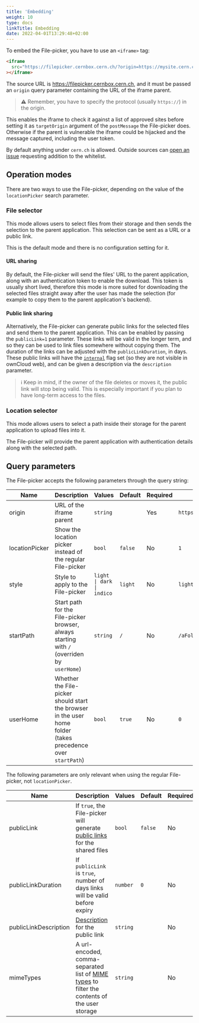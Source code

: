 ```yaml
---
title: 'Embedding'
weight: 10
type: docs
linkTitle: Embedding
date: 2022-04-01T13:29:48+02:00
---
```


To embed the File-picker, you have to use an `<iframe>` tag:

```html
<iframe
  src="https://filepicker.cernbox.cern.ch/?origin=https://mysite.cern.ch"
></iframe>
```

The source URL is https://filepicker.cernbox.cern.ch, and it must be passed an
`origin` query parameter containing the URL of the iframe parent.

> ⚠️ Remember, you have to specify the protocol (usually `https://`) in the origin.

This enables the iframe to check it against a list of approved sites before
setting it as `targetOrigin` argument of the `postMessage` the File-picker does.
Otherwise if the parent is vulnerable the iframe could be hijacked and the
message captured, including the user token.

By default anything under `cern.ch` is allowed. Outside sources can
[open an issue](https://github.com/cernbox/file-picker-wrapper/issues/new)
requesting addition to the whitelist.

## Operation modes

There are two ways to use the File-picker, depending on the value of the
`locationPicker` search parameter.

### File selector

This mode allows users to select files from their storage and then sends the
selection to the parent application. This selection can be sent as a URL or a
public link.

This is the default mode and there is no configuration setting for it.

#### URL sharing

By default, the File-picker will send the files' URL to the parent application,
along with an authentication token to enable the download. This token is usually
short lived, therefore this mode is more suited for downloading the selected
files straight away after the user has made the selection (for example to copy
them to the parent application's backend).

#### Public link sharing

Alternatively, the File-picker can generate public links for the selected files
and send them to the parent application. This can be enabled by passing the
`publicLink=1` parameter. These links will be valid in the longer term, and so
they can be used to link files somewhere without copying them. The duration of
the links can be adjusted with the `publicLinkDuration`, in days. These public
links will have the [`internal`](https://cs3org.github.io/cs3apis/#cs3.sharing.link.v1beta1.CreatePublicShareRequest)
flag set (so they are not visible in ownCloud web), and can be given a
description via the `description` parameter.

> ℹ️ Keep in mind, if the owner of the file deletes or moves it, the public link
> will stop being valid. This is especially important if you plan to have
> long-term access to the files.

### Location selector

This mode allows users to select a path inside their storage for the parent
application to upload files into it.

The File-picker will provide the parent application with authentication details
along with the selected path.

## Query parameters

The File-picker accepts the following parameters through the query string:

| Name           | Description                                                                                                  | Values                    | Default | Required | Example                  |
| -------------- | ------------------------------------------------------------------------------------------------------------ | ------------------------- | ------- | -------- | ------------------------ |
| origin         | URL of the iframe parent                                                                                     | `string`                  |         | Yes      | `https://indico.cern.ch` |
| locationPicker | Show the location picker instead of the regular File-picker                                                  | `bool`                    | `false` | No       | `1`                      |
| style          | Style to apply to the File-picker                                                                            | `light \| dark \| indico` | `light` | No       | `light`                  |
| startPath      | Start path for the File-picker browser, always starting with `/` (overriden by `userHome`)                   | `string`                  | `/`     | No       | `/aFolder/subFolder`     |
| userHome       | Whether the File-picker should start the browser in the user home folder (takes precedence over `startPath`) | `bool`                    | `true`  | No       | `0`                      |

The following parameters are only relevant when using the regular File-picker, not `locationPicker`.

| Name                  | Description                                                                                                                                                                              | Values   | Default | Required | Example                            |
| --------------------- | ---------------------------------------------------------------------------------------------------------------------------------------------------------------------------------------- | -------- | ------- | -------- | ---------------------------------- |
| publicLink            | If `true`, the File-picker will generate [public links](https://doc.owncloud.com/webui/next/classic_ui/files/public_link_shares.html) for the shared files                               | `bool`   | `false` | No       | `1`                                |
| publicLinkDuration    | If `publicLink` is `true`, number of days links will be valid before expiry                                                                                                              | `number` | `0`     | No       | `30`                               |
| publicLinkDescription | [Description](https://cs3org.github.io/cs3apis/#cs3.sharing.link.v1beta1.CreatePublicShareRequest) for the public link                                                                   | `string` |         | No       | `CodiMD`                           |
| mimeTypes             | A url-encoded, comma-separated list of [MIME types](https://developer.mozilla.org/en-US/docs/Web/HTTP/Basics_of_HTTP/MIME_types/Common_types) to filter the contents of the user storage | `string` |         | No       | `image%2Fjpeg%2Cimage%2Fsvg%2Bxml` |
